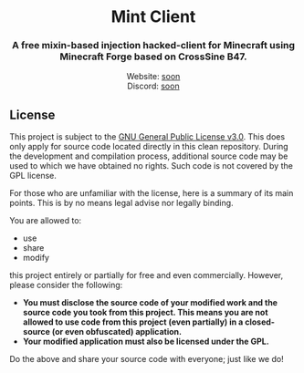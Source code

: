 <div align="center">
<h1>Mint Client</h1>
<h3>A free mixin-based injection hacked-client for Minecraft using Minecraft Forge based on CrossSine B47.</h3>
Website: <a href="https://example.org/">soon</a><br>
Discord: <a href="https://example.org/">soon</a><br>
</div>


## License
This project is subject to the [GNU General Public License v3.0](LICENSE). This does only apply for source code located directly in this clean repository. During the development and compilation process, additional source code may be used to which we have obtained no rights. Such code is not covered by the GPL license.

For those who are unfamiliar with the license, here is a summary of its main points. This is by no means legal advise nor legally binding.

You are allowed to:
- use
- share
- modify

this project entirely or partially for free and even commercially. However, please consider the following:

- **You must disclose the source code of your modified work and the source code you took from this project. This means you are not allowed to use code from this project (even partially) in a closed-source (or even obfuscated) application.**
- **Your modified application must also be licensed under the GPL.**

Do the above and share your source code with everyone; just like we do!
